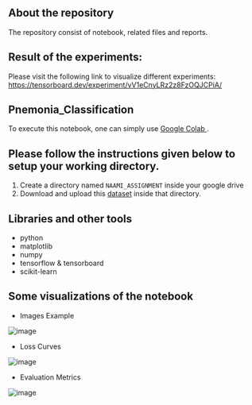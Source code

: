 About the repository
---
The repository consist of notebook, related files and reports.

Result of the experiments:
----
Please visit the following link to visualize different experiments:<br>
https://tensorboard.dev/experiment/vV1eCnyLRz2z8FzOQJCPiA/


Pnemonia_Classification
---
To execute this notebook, one can simply use <a href = "https://colab.research.google.com/"> Google Colab </a>.


Please follow the instructions given below to setup your working directory.
---
1. Create a directory named `NAAMI_ASSIGNMENT` inside your google drive 
2. Download and upload this <a href = "https://www.kaggle.com/datasets/paultimothymooney/chest-xray-pneumonia">dataset</a> inside that directory.

Libraries and other tools
---
* python
* matplotlib
* numpy
* tensorflow & tensorboard
* scikit-learn

Some visualizations of the notebook
---
* Images Example

![image](https://user-images.githubusercontent.com/59955680/236381297-2e6de421-4d2b-4509-ad08-715834551ad1.png)

* Loss Curves

![image](https://user-images.githubusercontent.com/59955680/236381444-397fcebc-6809-470e-8223-96851652b6ce.png)

* Evaluation Metrics

![image](https://user-images.githubusercontent.com/59955680/236381527-978fcd06-9891-4f70-b6b7-91a0e16eb7d8.png)


